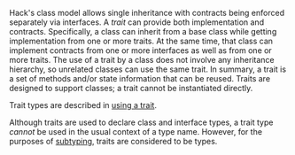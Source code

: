 Hack's class model allows single inheritance with contracts being enforced separately via interfaces. A *trait* can provide both implementation
and contracts. Specifically, a class can inherit from a base class while getting implementation from one or more traits. At the same time, that
class can implement contracts from one or more interfaces as well as from one or more traits. The use of a trait by a class does not involve any
inheritance hierarchy, so unrelated classes can use the same trait. In summary, a trait is a set of methods and/or state information that can be
reused. Traits are designed to support classes; a trait cannot be instantiated directly.

Trait types are described in [using a trait](../classes/using-a-trait.md).

Although traits are used to declare class and interface types, a trait type *cannot* be used in the usual context of a type name. However,
for the purposes of [subtyping](supertypes-and-subtypes.md), traits are considered to be types.
